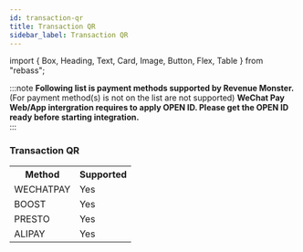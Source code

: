 ```yaml
---
id: transaction-qr
title: Transaction QR
sidebar_label: Transaction QR
---
```


import { Box, Heading, Text, Card, Image, Button, Flex, Table } from "rebass";

:::note
**Following list is payment methods supported by Revenue Monster.**<br/>
(For payment method(s) is not on the list are not supported)
**WeChat Pay Web/App intergration requires to apply OPEN ID. Please get the OPEN ID ready before starting integration.**<br/>
:::

### Transaction QR

<table>
  <tr>
    <th>Method</th>
    <th>Supported</th>
  </tr>
  <tr>
    <td>WECHATPAY</td>
    <td>
     <Card
        sx={{
        backgroundColor: "#87d068",
        color:"white",
        textAlign: "center" 
        }}> Yes
        </Card>
    </td>
  </tr>
   <tr>
    <td>BOOST</td>
  <td>
     <Card
        sx={{
        backgroundColor: "#87d068",
        color:"white",
        textAlign: "center" 
        }}> Yes
        </Card>
    </td>
  </tr>
  <tr>
    <td>PRESTO</td>
    <td>
     <Card
        sx={{
        backgroundColor: "#87d068",
        color:"white",
        textAlign: "center" 
        }}> Yes
        </Card>
    </td>
  </tr>
  <tr>
    <td>ALIPAY</td>
   <td>
     <Card
        sx={{
        backgroundColor: "#87d068",
        color:"white",
        textAlign: "center" 
        }}> Yes
        </Card>
    </td>
  </tr>
</table>
